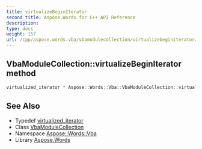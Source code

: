```yaml
---
title: virtualizeBeginIterator
second_title: Aspose.Words for C++ API Reference
description: 
type: docs
weight: 157
url: /cpp/aspose.words.vba/vbamodulecollection/virtualizebeginiterator/
---
```

## VbaModuleCollection::virtualizeBeginIterator method




```cpp
virtualized_iterator * Aspose::Words::Vba::VbaModuleCollection::virtualizeBeginIterator() override
```

## See Also

* Typedef [virtualized_iterator](../virtualized_iterator/)
* Class [VbaModuleCollection](../)
* Namespace [Aspose::Words::Vba](../../)
* Library [Aspose.Words](../../../)
